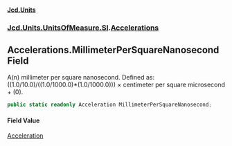 #### [Jcd.Units](index.md 'index')
### [Jcd.Units.UnitsOfMeasure.SI](Jcd.Units.UnitsOfMeasure.SI.md 'Jcd.Units.UnitsOfMeasure.SI').[Accelerations](Accelerations.md 'Jcd.Units.UnitsOfMeasure.SI.Accelerations')

## Accelerations.MillimeterPerSquareNanosecond Field

A(n) millimeter per square nanosecond. Defined as: ((1.0/10.0)/((1.0/1000.0)*(1.0/1000.0))) × centimeter per square microsecond + (0).

```csharp
public static readonly Acceleration MillimeterPerSquareNanosecond;
```

#### Field Value
[Acceleration](Acceleration.md 'Jcd.Units.UnitTypes.Acceleration')